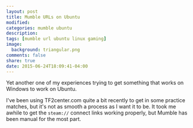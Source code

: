 ```yaml
---
layout: post
title: Mumble URLs on Ubuntu
modified:
categories: mumble ubuntu
description:
tags: [mumble url ubuntu linux gaming]
image: 
  background: triangular.png
comments: false
share: true
date: 2015-06-24T18:09:41-04:00
---
```


Yet another one of my experiences trying to get something that works on Windows to work on Ubuntu.

I've been using TF2center.com quite a bit recently to get in some practice matches, but it's not as smooth a process as I want it to be. It took me awhile to get the `steam://` connect links working properly, but Mumble has been manual for the most part.
